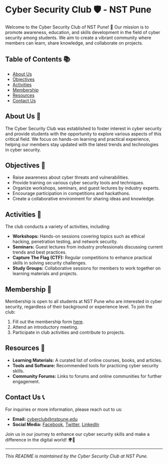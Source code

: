 
# Cyber Security Club 🛡️ - NST Pune

Welcome to the Cyber Security Club of NST Pune! 🎉 Our mission is to promote awareness, education, and skills development in the field of cyber security among students. We aim to create a vibrant community where members can learn, share knowledge, and collaborate on projects.

## Table of Contents 📚

- [About Us](#about-us)
- [Objectives](#objectives)
- [Activities](#activities)
- [Membership](#membership)
- [Resources](#resources)
- [Contact Us](#contact-us)

## About Us 👥

The Cyber Security Club was established to foster interest in cyber security and provide students with the opportunity to explore various aspects of this critical field. We focus on hands-on learning and practical experience, helping our members stay updated with the latest trends and technologies in cyber security.

## Objectives 🎯

- Raise awareness about cyber threats and vulnerabilities.
- Provide training on various cyber security tools and techniques.
- Organize workshops, seminars, and guest lectures by industry experts.
- Encourage participation in competitions and hackathons.
- Create a collaborative environment for sharing ideas and knowledge.

## Activities 🎉

The club conducts a variety of activities, including:

- **Workshops:** Hands-on sessions covering topics such as ethical hacking, penetration testing, and network security.
- **Seminars:** Guest lectures from industry professionals discussing current trends and best practices.
- **Capture The Flag (CTF):** Regular competitions to enhance practical skills in solving security challenges.
- **Study Groups:** Collaborative sessions for members to work together on learning materials and projects.

## Membership 📝

Membership is open to all students at NST Pune who are interested in cyber security, regardless of their background or experience level. To join the club:

1. Fill out the membership form [here](link-to-form).
2. Attend an introductory meeting.
3. Participate in club activities and contribute to projects.

## Resources 📖

- **Learning Materials:** A curated list of online courses, books, and articles.
- **Tools and Software:** Recommended tools for practicing cyber security skills.
- **Community Forums:** Links to forums and online communities for further engagement.

## Contact Us 📞

For inquiries or more information, please reach out to us:

- **Email:** [cyberclub@nstpune.edu](mailto:cyberclub@AryanVBW.live)
- **Social Media:** [Facebook](link), [Twitter](link), [LinkedIn](link)

Join us in our journey to enhance our cyber security skills and make a difference in the digital world! 🌍🔐

---

*This README is maintained by the Cyber Security Club at NST Pune.*

